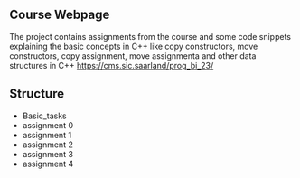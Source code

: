 ## Course Webpage
The project contains assignments from the course and some code snippets explaining the basic concepts in C++ like copy constructors, move constructors, copy assignment, move assignmenta and other data structures in C++
https://cms.sic.saarland/prog_bi_23/

## Structure
- Basic_tasks
- assignment 0
- assignment 1
- assignment 2
- assignment 3
- assignment 4
  


